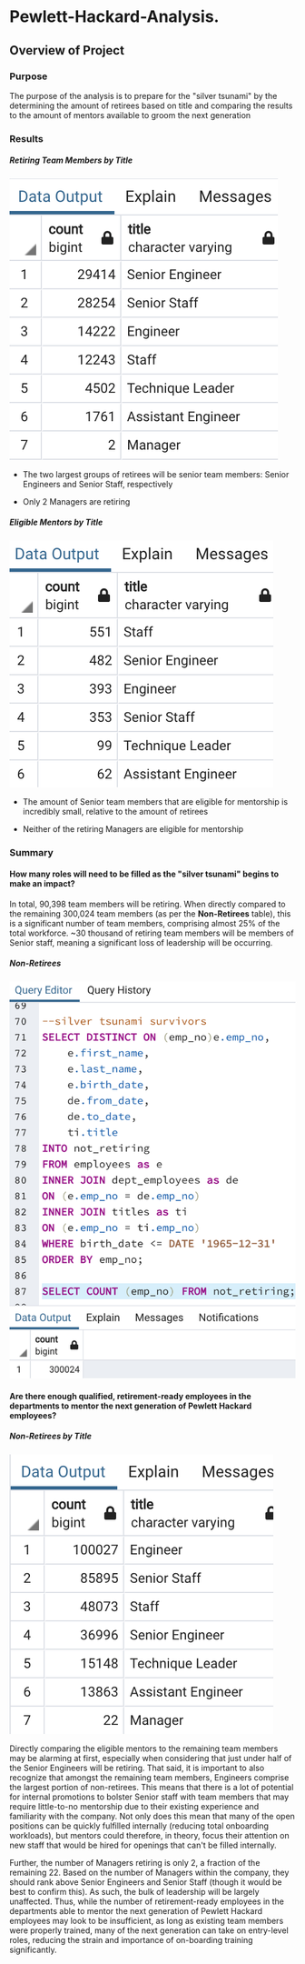 # Pewlett-Hackard-Analysis.

## Overview of Project

### Purpose
The purpose of the analysis is to prepare for the "silver tsunami" by the determining the amount of retirees based on title and comparing the results to the amount of mentors available to groom the next generation

### Results

##### Retiring Team Members by Title
![Retiring_Titles](https://github.com/jdfiel/Pewlett-Hackard-Analysis./blob/main/retiring_titles.png)


- The two largest groups of retirees will be senior team members: Senior Engineers and Senior Staff, respectively

- Only 2 Managers are retiring

##### Eligible Mentors by Title
![Mentor_Titles](https://github.com/jdfiel/Pewlett-Hackard-Analysis./blob/main/mentor_titles.png)

- The amount of Senior team members that are eligible for mentorship is incredibly small, relative to the amount of retirees

- Neither of the retiring Managers are eligible for mentorship

### Summary

#### How many roles will need to be filled as the "silver tsunami" begins to make an impact?

In total, 90,398 team members will be retiring. When directly compared to the remaining 300,024 team members (as per the **Non-Retirees** table), this is a significant number of team members, comprising almost 25% of the total workforce. ~30 thousand of retiring team members will be members of Senior staff, meaning a significant loss of leadership will be occurring.

##### Non-Retirees
![Sum_Survivors](https://github.com/jdfiel/Pewlett-Hackard-Analysis./blob/main/sum_survivors.png)

#### Are there enough qualified, retirement-ready employees in the departments to mentor the next generation of Pewlett Hackard employees?

##### Non-Retirees by Title
![Not_Retiring](https://github.com/jdfiel/Pewlett-Hackard-Analysis./blob/main/not_retiring.png)

Directly comparing the eligible mentors to the remaining team members may be alarming at first, especially when considering that just under half of the Senior Engineers will be retiring. That said, it is important to also recognize that amongst the remaining team members, Engineers comprise the largest portion of non-retirees. This means that there is a lot of potential for internal promotions to bolster Senior staff with team members that may require little-to-no mentorship due to their existing experience and familiarity with the company. Not only does this mean that many of the open positions can be quickly fulfilled internally (reducing total onboarding workloads), but mentors  could therefore, in theory, focus their attention on new staff that would be hired for openings that can't be filled internally.

Further, the number of Managers retiring is only 2, a fraction of the remaining 22. Based on the number of Managers within the company, they should rank above Senior Engineers and Senior Staff (though it would be best to confirm this). As such, the bulk of leadership will be largely unaffected. Thus, while the number of retirement-ready employees in the departments able to mentor the next generation of Pewlett Hackard employees may look to be insufficient, as long as existing team members were properly trained, many of the next generation can take on entry-level roles, reducing the strain and importance of on-boarding training significantly.
